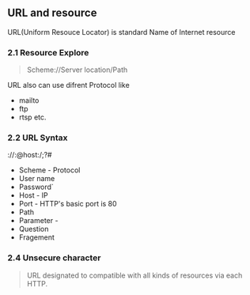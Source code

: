 ## URL and resource 

URL(Uniform Resouce Locator) is standard Name of Internet resource


### 2.1 Resource Explore

> Scheme://Server location/Path

URL also can use difrent Protocol like 
* mailto
* ftp
* rtsp etc.


### 2.2 URL Syntax 
<scheme>://<username>:<password>@host:<port>/<path>;<parameter>?<Question>#<fragement>

* Scheme - Protocol
* User name
* Password`
* Host - IP
* Port - HTTP's basic port is 80
* Path
* Parameter - 
* Question
* Fragement

  
### 2.4 Unsecure character
  
  > URL designated to compatible with all kinds of resources via each HTTP.
  
  
  
  

